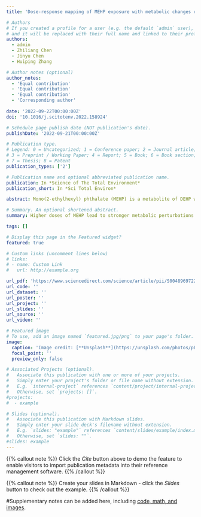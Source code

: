 ```yaml
---
title: 'Dose-response mapping of MEHP exposure with metabolic changes of trophoblast cell and determination of sensitive markers'

# Authors
# If you created a profile for a user (e.g. the default `admin` user), write the username (folder name) here
# and it will be replaced with their full name and linked to their profile.
authors:
  - admin
  - Zhiliang Chen
  - Jinyu Chen
  - Huiping Zhang 

# Author notes (optional)
author_notes:
  - 'Equal contribution'
  - 'Equal contribution'
  - 'Equal contribution'
  - 'Corresponding author'
  
date: '2022-09-22T00:00:00Z'
doi: '10.1016/j.scitotenv.2022.158924'

# Schedule page publish date (NOT publication's date).
publishDate: '2022-09-21T00:00:00Z'

# Publication type.
# Legend: 0 = Uncategorized; 1 = Conference paper; 2 = Journal article;
# 3 = Preprint / Working Paper; 4 = Report; 5 = Book; 6 = Book section;
# 7 = Thesis; 8 = Patent
publication_types: ['2']

# Publication name and optional abbreviated publication name.
publication: In *Science of The Total Environment*
publication_short: In *Sci Total Environ*

abstract: Mono(2-ethylhexyl) phthalate (MEHP) is a metabolite of DEHP which is one of phthalic acid esters (PAEs) widely used in daily necessities. Moreover, MEHP has been proven to have stronger biological toxicity comparing to DEHP. In particular, several recent population-based studies have reported that intrauterine exposure to MEHP results in adverse pregnancy outcomes. To explore the mechanisms and metabolic biomarkers of MEHP exposure, we examined the metabolic status of HTR-8/Svneo cell lines exposed to different doses of MEHP (0, 1.25, 5.0, 20 μM). Global and dose-response metabolomics tools were used to identify metabolic perturbations and sensitive markers associated with MEHP. Only 22 metabolic features (accounted for <1 %) were significantly changed when exposed to 1.25 μM. However, when the exposure dose was increased to 5 or 20 μM, the number of significantly changed metabolic features exceeded 300 (approximately 10 %). In particular, amino acid metabolism, pyrimidine metabolism and glutathione metabolism were widely affected according to the enrich analysis of those significant altered metabolites, which has and have previously been reported to be closely related to fetal development. Moreover, 5'-UMP and N-acetylputrescine with the lowest effective concentrations (EC-10 = 0.1 μM and EC+10 = 0.11 μM, respectively) were identified as sensitive endogenous biomarkers of MEHP exposure.

# Summary. An optional shortened abstract.
summary: Higher doses of MEHP lead to stronger metabolic perturbations in trophoblast cells. Amino acid, pyrimidine, and glutathione metabolism were affected by MEHP. 5′-UMP and N-acetylputrescine as potential sensitively markers for MEHP exposure.

tags: []

# Display this page in the Featured widget?
featured: true

# Custom links (uncomment lines below)
# links:
# - name: Custom Link
#   url: http://example.org

url_pdf: 'https://www.sciencedirect.com/science/article/pii/S0048969722060235'
url_code: ''
url_dataset: ''
url_poster: ''
url_project: ''
url_slides: ''
url_source: ''
url_video: ''

# Featured image
# To use, add an image named `featured.jpg/png` to your page's folder.
image:
  caption: 'Image credit: [**Unsplash**](https://unsplash.com/photos/pLCdAaMFLTE)'
  focal_point: ''
  preview_only: false

# Associated Projects (optional).
#   Associate this publication with one or more of your projects.
#   Simply enter your project's folder or file name without extension.
#   E.g. `internal-project` references `content/project/internal-project/index.md`.
#   Otherwise, set `projects: []`.
#projects:
#  - example

# Slides (optional).
#   Associate this publication with Markdown slides.
#   Simply enter your slide deck's filename without extension.
#   E.g. `slides: "example"` references `content/slides/example/index.md`.
#   Otherwise, set `slides: ""`.
#slides: example
---
```


{{% callout note %}} Click the *Cite* button above to demo the feature to enable visitors to import publication metadata into their reference management software. {{% /callout %}}

{{% callout note %}} Create your slides in Markdown - click the *Slides* button to check out the example. {{% /callout %}}

#Supplementary notes can be added here, including [code, math, and images](https://wowchemy.com/docs/writing-markdown-latex/).
